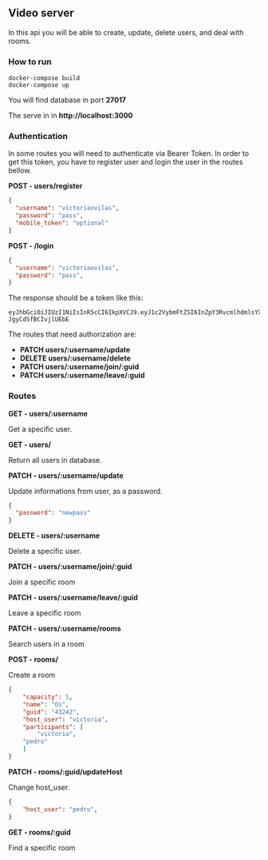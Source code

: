 ## Video server

In this api you will be able to create, update, delete users, and deal with rooms.

### How to run

```
docker-compose build
docker-compose up
```

You will find database in port **27017**

The serve in in **http://localhost:3000**

### Authentication

In some routes you will need to authenticate via Bearer Token. In order to get this token, you have to register user and login the user in the routes bellow.

**POST - users/register**

  ```json
  {
    "username": "victoriaovilas",
    "password": "pass",
    "mobile_token": "optional"
  }
  ```
  
 **POST - /login**

  ```json
  {
    "username": "victoriaovilas",
    "password": "pass",
  }
  ```
  
  The response should be a token like this: 
  ```
  eyJhbGciOiJIUzI1NiIsInR5cCI6IkpXVCJ9.eyJ1c2VybmFtZSI6InZpY3RvcmlhdmlsYXM0IiwiaWF0IjoxNTk4Nzg2OTEwfQ.Jw8OgBX66efRkP0mzSBawgvto-JgyCdSfBCIvjlUEbE
  ```

The routes that need authorization are: 
- **PATCH users/:username/update**
- **DELETE users/:username/delete**
- **PATCH users/:username/join/:guid**
- **PATCH users/:username/leave/:guid**


### Routes

**GET - users/:username**

Get a specific user.

  
**GET - users/**

Return all users in database.

**PATCH - users/:username/update**

Update informations from user, as a password.

```json
{
  "password": "newpass"
}
```

**DELETE - users/:username**

Delete a specific user.

**PATCH - users/:username/join/:guid**

Join a specific room

**PATCH - users/:username/leave/:guid**

Leave a specific room

**PATCH - users/:username/rooms**

Search users in a room

**POST - rooms/**

Create a room

```json
{
	"capacity": 5,
	"name": "Os",
	"guid": "43242",
	"host_user": "victoria",
	"participants": [
		"victoria",
    "pedro"
	]
}	
```

**PATCH - rooms/:guid/updateHost**

Change host_user.

```json
{
	"host_user": "pedro",
}	
```

**GET - rooms/:guid**

Find a specific room


  
